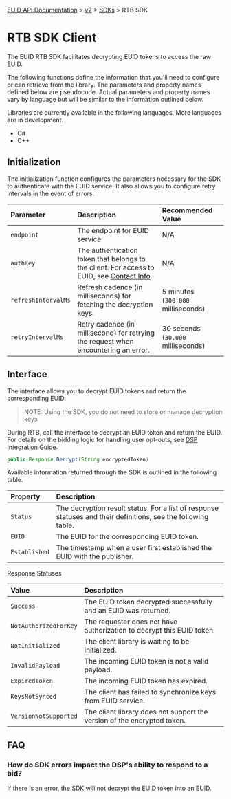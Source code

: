 [EUID API Documentation](../../README.md) > [v2](../README.md) > [SDKs](./README.md) > RTB SDK

# RTB SDK Client

The EUID RTB SDK facilitates decrypting EUID tokens to access the raw EUID. 

The following functions define the information that you'll need to configure or can retrieve from the library. The parameters and property names defined below are pseudocode. Actual parameters and property names vary by language but will be similar to the information outlined below.

Libraries are currently available in the following languages. More languages are in development. 

+ C# 
+ C++

## Initialization

The initialization function configures the parameters necessary for the SDK to authenticate with the EUID service. It also allows you to configure retry intervals in the event of errors.

| Parameter | Description | Recommended Value |
| :--- | :--- | :--- |
| `endpoint` | The endpoint for EUID service. | N/A |
| `authKey` | The authentication token that belongs to the client. For access to EUID, see [Contact Info](../../README.md#contact-info). | N/A |
| `refreshIntervalMs` | Refresh cadence (in milliseconds) for fetching the decryption keys.| 5 minutes (`300,000` milliseconds) |
| `retryIntervalMs` | Retry cadence (in millisecond) for retrying the request when encountering an error.  | 30 seconds (`30,000` milliseconds)|


## Interface 

The interface allows you to decrypt EUID tokens and return the corresponding EUID. 

>NOTE: Using the SDK, you do not need to store or manage decryption keys.

During RTB, call the interface to decrypt an EUID token and return the EUID. For details on the bidding logic for handling user opt-outs, see [DSP Integration Guide](../guides/dsp-guide.md).

```java
public Response Decrypt(String encryptedToken)
```

Available information returned through the SDK is outlined in the following table.

| Property | Description |
| :--- | :--- |
| `Status` | The decryption result status. For a list of response statuses and their definitions, see the following table. |
| `EUID` | The EUID for the corresponding EUID token. |
| `Established` | The timestamp when a user first established the EUID with the publisher. |


Response Statuses

| Value | Description |
| :--- | :--- |
| `Success` | The EUID token decrypted successfully and an EUID was returned. |
| `NotAuthorizedForKey` | The requester does not have authorization to decrypt this EUID token.|
| `NotInitialized` | The client library is waiting to be initialized. |
| `InvalidPayload` | The incoming EUID token is not a valid payload. |
| `ExpiredToken` | The incoming EUID token has expired. |
| `KeysNotSynced` | The client has failed to synchronize keys from EUID service. |
| `VersionNotSupported` |  The client library does not support the version of the encrypted token. |

## FAQ

### How do SDK errors impact the DSP's ability to respond to a bid?

If there is an error, the SDK will not decrypt the EUID token into an EUID. 
